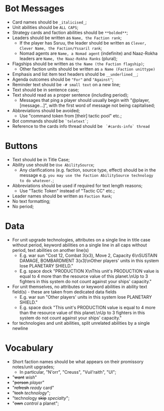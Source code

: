 # Bot Messages
- Card names should be `_italicised_`;
- Unit abilities should be `ALL CAPS`;
- Strategy cards and faction abilities should be `**bolded**`;
- Leaders should be written as `Name, the Faction rank`;
	- If the player has Ssruu, the leader should be written as `Clever, Clever Name, the Faction/Yssaril rank`;
	- Nomad agents are `Name, a Nomad agent` (indefinite) and Naaz-Rokha leaders are `Name, the Naaz-Rokha Ranks` (plural);
- Flagships should be written as `the Name (the Faction flagship)`;
	- Other faction units should be written as `a Name (Faction unittype)`
- Emphasis and list item text headers should be `__underlined__`;
- Agenda outcomes should be `"For"` and `"Against"`;
- Reminder text should be `-# small text` on a new line;
- Text should be in sentence case;
- Text should read as a proper sentence (including period);
  - Messages that ping a player should usually begin with "@player, [message...]", with the first word of message not being capitalised;
- Abbreviations should be avoided;
	- Use "command token from [their] tactic pool" etc.;
- Bot commands should be ``` `teletext` ```;
- Reference to the cards info thread should be ``` `#cards-info` thread```
# Buttons
- Text should be in Title Case;
- Ability use should be `Use AbilitySource`;
	- Any clarifications (e.g. faction, source type, effect) should be in the message e.g. `you may use the Faction AbilitySource technology to do whatever.`;
- Abbreviations should be used if required for text length reasons;
	- Use "Tactic Token" instead of "Tactic CC" etc.;
- Leader names should be written as `Faction Rank`;
- No text formatting;
- No period;
# Data
- For unit upgrade technologies, attributes on a single line in title case without period, keyword abilities on a single line in all caps without period, text abilities on another line(s)
    - E.g. war sun "Cost 12, Combat 3(x3), Move 2, Capacity 6\nSUSTAIN DAMAGE, BOMBARDMENT 3(x3)\nOther players' units in this system lose PLANETARY SHIELD."
    - E.g. space dock "PRODUCTION X\nThis unit's PRODUCTION value is equal to 4 more than the resource value of this planet.\nUp to 3 fighters in this system do not count against your ships' capacity."
- For unit themselves, no attributes or keyword abilities in ability text field(s) - these are taken from dedicated data fields
    - E.g. war sun "Other players' units in this system lose PLANETARY SHIELD."
    - E.g. space dock "This unit's PRODUCTION value is equal to 4 more than the resource value of this planet.\nUp to 3 fighters in this system do not count against your ships' capacity."
- for technologies and unit abilities, split unrelated abilities by a single newline
# Vocabulary
- Short faction names should be what appears on their promissory notes/unit upgrades;
  - In particular, "N'orr", "Creuss", "Vuil'raith", "Ul";
- "~~want~~ _wish_"
- "~~person~~ _player_"
- "~~refresh~~ _ready_ card"
- "~~tech~~ _technology_";
- "technology ~~skip~~ _specialty_";
- "~~own~~ _control_ a planet";
